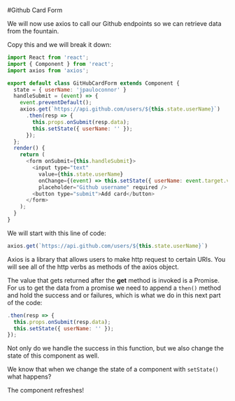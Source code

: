 #Github Card Form

We will now use axios to call our Github endpoints so we can retrieve data from the fountain. 

Copy this and we will break it down:

```js
import React from 'react';
import { Component } from 'react';
import axios from 'axios';

export default class GitHubCardForm extends Component {
  state = { userName: 'jpauloconnor' }
  handleSubmit = (event) => {
    event.preventDefault();
    axios.get(`https://api.github.com/users/${this.state.userName}`)
      .then(resp => {
        this.props.onSubmit(resp.data);
        this.setState({ userName: '' });
      });
  };
  render() {
    return (
      <form onSubmit={this.handleSubmit}>
        <input type="text"
          value={this.state.userName}
          onChange={(event) => this.setState({ userName: event.target.value })}
          placeholder="Github username" required />
        <button type="submit">Add card</button>
      </form>
    );
  }
}

```
We will start with this line of code:

```js
axios.get(`https://api.github.com/users/${this.state.userName}`)
```

Axios is a library that allows users to make http request to certain URIs. You will see all of the http verbs as methods of the axios object. 

The value that gets returned after the **get** method is invoked is a Promise. For us to get the data from a promise we need to append a `then()` method and hold the success and or failures, which is what we do in this next part of the code:

```js 
.then(resp => {
  this.props.onSubmit(resp.data);
  this.setState({ userName: '' });
});

```  
Not only do we handle the success in this function, but we also change the state of this component as well. 

We know that when we change the state of a component with `setState()` what happens?

The component refreshes!